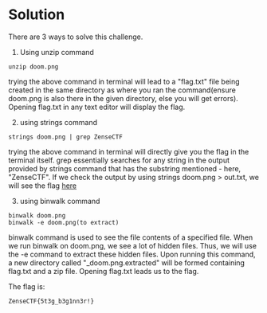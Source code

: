 # Solution

There are 3 ways to solve this challenge.
1. Using unzip command
```
unzip doom.png
```
trying the above command in terminal will lead to a "flag.txt" file being created in the same directory as where you ran the command(ensure doom.png is also there in the given directory, else you will get errors). Opening flag.txt in any text editor will display the flag.
<br />

2. using strings command
```
strings doom.png | grep ZenseCTF
```
trying the above command in terminal will directly give you the flag in the terminal itself. grep essentially searches for any string in the output provided by strings command that has the substring mentioned - here, "ZenseCTF".
If we check the output by using strings doom.png > out.txt, we will see the flag [here](https://github.com/Nilsiloid/Zense-MiniCTF/blob/main/Forensics/Doom/strings_data.png)
<br />

3. using binwalk command
```
binwalk doom.png
binwalk -e doom.png(to extract)
```
binwalk command is used to see the file contents of a specified file. When we run binwalk on doom.png, we see a lot of hidden files. Thus, we will use the -e command to extract these hidden files. Upon running this command, a new directory called "_doom.png.extracted" will be formed containing flag.txt and a zip file. Opening flag.txt leads us to the flag.
<br />

The flag is:

```
ZenseCTF{5t3g_b3g1nn3r!}
```
